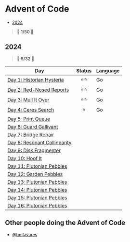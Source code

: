 # Advent of Code

- [2024](#2024)

> **🌟 1/50 🌟**

## 2024

> **🌟 5/32 🌟**

| Day                                        | Status | Language |
| ------------------------------------------ | :----: | -------- |
| [Day 1: Historian Hysteria](2024/day01)    |  ⭐⭐  | Go       |
| [Day 2: Red-Nosed Reports](2024/day02)     |  ⭐⭐  | Go       |
| [Day 3: Mull It Over](2024/day03)          |  ⭐⭐  | Go       |
| [Day 4: Ceres Search](2024/day04)          |   ⭐   | Go       |
| [Day 5: Print Queue](2024/day05)           |        |
| [Day 6: Guard Gallivant](2024/day06)       |        |
| [Day 7: Bridge Repair](2024/day07)         |        |
| [Day 8: Resonant Collinearity](2024/day08) |        |
| [Day 9: Disk Fragmenter](2024/day09)       |        |
| [Day 10: Hoof It](2024/day10)              |        |
| [Day 11: Plutonian Pebbles](2024/day11)    |        |
| [Day 12: Garden Pebbles](2024/day11)    |        |
| [Day 13: Plutonian Pebbles](2024/day11)    |        |
| [Day 14: Plutonian Pebbles](2024/day11)    |        |
| [Day 15: Plutonian Pebbles](2024/day11)    |        |
| [Day 16: Plutonian Pebbles](2024/day11)    |        |

## Other people doing the Advent of Code

- [@bmtavares](https://github.com/bmtavares/adventofcode)
